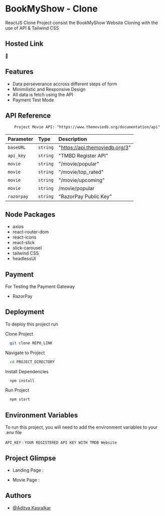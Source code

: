 
# BookMyShow - Clone 

ReactJS Clone Project consist the BookMyShow Website Cloning with the use of API & Tailwind CSS


## Hosted Link

🔗 


## Features

- Data perseverance accross different steps of form
- Minimilistic and Responsive Design
- All data is fetch using the API
- Payment Test Mode


## API Reference

```http
    Project Movie API: "https://www.themoviedb.org/documentation/api"
```

| Parameter | Type     | Description                    |
| :-------- | :------- | :-------------------------     |
| `baseURL` | `string` | "https://api.themoviedb.org/3" |
| `api_key` | `string` | "TMBD Register API"            |
| `movie`   | `string` | "/movie/popular"               |
| `movie`   | `string` | "/movie/top_rated"             |
| `movie`   | `string` | "/movie/upcoming"              |
| `movie`   | `string` | /movie/popular                 |
|`razorpay` | `string` | "RazorPay Public Key"          |

## Node Packages

 - axios
 - react-router-dom
 - react-icons
 - react-slick
 - slick-carousel
 - tailwind CSS
 - headlessUI

## Payment 

For Testing the Payment Gateway
 - RazorPay 
## Deployment

To deploy this project run

Clone Project

```bash
  git clone REPO_LINK
```

Navigate to Project

```bash
  cd PROJECT_DIRECTORY
```

Install Dependencies

```bash
  npm install
```

Run Project

```bash
  npm start
```



## Environment Variables

To run this project, you will need to add the environment variables to your .env file

`API_KEY` : `YOUR REGISTERED API KEY WITH TMDB Website`




## Project Glimpse

 - Landing Page :
 
 
 - Movie Page :


## Authors

- [@Aditya Kasralkar](https://github.com/adityakasralkar)
